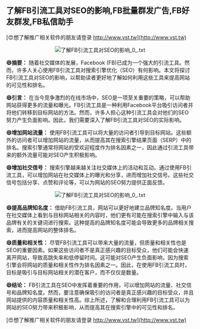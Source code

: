 ## **了解FB引流工具对SEO的影响,FB批量群发广告,FB好友群发,FB私信助手**

[😍想了解推广相关软件的朋友请登录 http://www.vst.tw](http://www.vst.tw)

 <center><img src="https://vst.tw/MP4/tuiguang/png/5.png" alt="了解FB引流工具对SEO的影响_0_.txt"></center>

**😄摘要：**
随着社交媒体的发展，Facebook (FB)已成为一个强大的引流工具。然而，许多人关心使用FB引流工具对搜索引擎优化（SEO）有何影响。本文将探讨FB引流工具对SEO的影响，以帮助读者更好地了解如何利用这些工具来提高网站的可见性和排名。

**😄引言：**
在当今竞争激烈的在线市场中，SEO是一项至关重要的策略，可以帮助网站获得更多的流量和曝光。FB引流工具是一种利用Facebook平台吸引访问者并将他们转移到目标网站的方法。然而，许多人担心这种引流工具会对他们的SEO努力产生负面影响。因此，我们需要深入了解FB引流工具对SEO的实际影响。

**😄增加网站流量：**
使用FB引流工具可以将大量的访问者引导到目标网站。这些额外的访问者可以增加网站的流量，从而提高其在搜索引擎结果页面（SERP）中的排名。搜索引擎通常将网站的受欢迎程度作为排名因素之一，因此通过引流工具带来的额外流量可能对SEO产生积极影响。

**😄增加社交信号：**
搜索引擎越来越关注社交媒体上的活动和互动。通过使用FB引流工具，可以增加网站在社交媒体上的曝光和分享，进而增加社交信号。这些社交信号包括分享、点赞和评论等，可以为网站的SEO努力提供正面反馈。

 <center><img src="https://vst.tw/MP4/tuiguang/png/7.png" alt="了解FB引流工具对SEO的影响_0_.txt"></center>

**😄提高品牌知名度：**
借助FB引流工具，网站可以更好地建立品牌知名度。当用户在社交媒体上看到与目标网站相关的内容时，他们更有可能在搜索引擎中输入与该品牌有关的关键词进行搜索。这种提高的品牌知名度可能会导致更多的品牌相关搜索，进而提高网站的整体排名。

**😄质量和相关性：**
尽管FB引流工具可以带来大量的流量，但质量和相关性也是SEO的重要因素。如果这些访问者不是真正感兴趣的目标受众，他们可能会快速离开网站，导致高跳失率和低停留时间。这可能对SEO产生负面影响，因为搜索引擎会将网站的质量和相关性作为排名因素之一。因此，在使用FB引流工具时，目标是吸引与目标网站相关的潜在客户，而不仅仅是数量。

**😄结论：**
FB引流工具在SEO中发挥着重要的作用，可以增加网站的流量、社交信号和品牌知名度。然而，要注意确保吸引的访问者是真正感兴趣的目标受众，并且网站提供的内容质量和相关性高。综上所述，了解和合理利用FB引流工具可以为网站的SEO努力带来积极影响，从而提高其在搜索引擎中的可见性和排名。

[😍想了解推广相关软件的朋友请登录 http://www.vst.tw](http://www.vst.tw)



